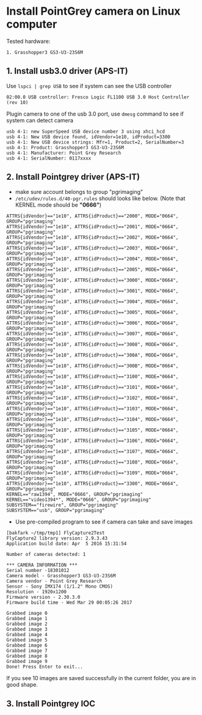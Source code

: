 # Install PointGrey camera on Linux computer

Tested hardware:

`1. Grasshopper3 GS3-U3-23S6M`

## 1. Install usb3.0 driver (APS-IT)

Use `lspci | grep USB` to see if system can see the USB controller

`02:00.0 USB controller: Fresco Logic FL1100 USB 3.0 Host Controller (rev 10)`

Plugin camera to one of the usb 3.0 port, use `dmesg` command to see if system can detect camera
```
usb 4-1: new SuperSpeed USB device number 3 using xhci_hcd  
usb 4-1: New USB device found, idVendor=1e10, idProduct=3300   
usb 4-1: New USB device strings: Mfr=1, Product=2, SerialNumber=3  
usb 4-1: Product: Grasshopper3 GS3-U3-23S6M  
usb 4-1: Manufacturer: Point Grey Research  
usb 4-1: SerialNumber: 0117xxxx  
```

## 2. Install Pointgrey driver (APS-IT)

* make sure account belongs to group "pgrimaging"
* `/etc/udev/rules.d/40-pgr.rules` should looks like below. (Note that KERNEL mode should be **"0666"**)
```
ATTRS{idVendor}=="1e10", ATTRS{idProduct}=="2000", MODE="0664", GROUP="pgrimaging"  
ATTRS{idVendor}=="1e10", ATTRS{idProduct}=="2001", MODE="0664", GROUP="pgrimaging"  
ATTRS{idVendor}=="1e10", ATTRS{idProduct}=="2002", MODE="0664", GROUP="pgrimaging"  
ATTRS{idVendor}=="1e10", ATTRS{idProduct}=="2003", MODE="0664", GROUP="pgrimaging"  
ATTRS{idVendor}=="1e10", ATTRS{idProduct}=="2004", MODE="0664", GROUP="pgrimaging"  
ATTRS{idVendor}=="1e10", ATTRS{idProduct}=="2005", MODE="0664", GROUP="pgrimaging"  
ATTRS{idVendor}=="1e10", ATTRS{idProduct}=="3000", MODE="0664", GROUP="pgrimaging"  
ATTRS{idVendor}=="1e10", ATTRS{idProduct}=="3001", MODE="0664", GROUP="pgrimaging"  
ATTRS{idVendor}=="1e10", ATTRS{idProduct}=="3004", MODE="0664", GROUP="pgrimaging"  
ATTRS{idVendor}=="1e10", ATTRS{idProduct}=="3005", MODE="0664", GROUP="pgrimaging"  
ATTRS{idVendor}=="1e10", ATTRS{idProduct}=="3006", MODE="0664", GROUP="pgrimaging"  
ATTRS{idVendor}=="1e10", ATTRS{idProduct}=="3007", MODE="0664", GROUP="pgrimaging"  
ATTRS{idVendor}=="1e10", ATTRS{idProduct}=="3008", MODE="0664", GROUP="pgrimaging"  
ATTRS{idVendor}=="1e10", ATTRS{idProduct}=="300A", MODE="0664", GROUP="pgrimaging"  
ATTRS{idVendor}=="1e10", ATTRS{idProduct}=="300B", MODE="0664", GROUP="pgrimaging"  
ATTRS{idVendor}=="1e10", ATTRS{idProduct}=="3100", MODE="0664", GROUP="pgrimaging"  
ATTRS{idVendor}=="1e10", ATTRS{idProduct}=="3101", MODE="0664", GROUP="pgrimaging"  
ATTRS{idVendor}=="1e10", ATTRS{idProduct}=="3102", MODE="0664", GROUP="pgrimaging"  
ATTRS{idVendor}=="1e10", ATTRS{idProduct}=="3103", MODE="0664", GROUP="pgrimaging"  
ATTRS{idVendor}=="1e10", ATTRS{idProduct}=="3104", MODE="0664", GROUP="pgrimaging"  
ATTRS{idVendor}=="1e10", ATTRS{idProduct}=="3105", MODE="0664", GROUP="pgrimaging"  
ATTRS{idVendor}=="1e10", ATTRS{idProduct}=="3106", MODE="0664", GROUP="pgrimaging"  
ATTRS{idVendor}=="1e10", ATTRS{idProduct}=="3107", MODE="0664", GROUP="pgrimaging"  
ATTRS{idVendor}=="1e10", ATTRS{idProduct}=="3108", MODE="0664", GROUP="pgrimaging"  
ATTRS{idVendor}=="1e10", ATTRS{idProduct}=="3109", MODE="0664", GROUP="pgrimaging"  
ATTRS{idVendor}=="1e10", ATTRS{idProduct}=="3300", MODE="0664", GROUP="pgrimaging"  
KERNEL=="raw1394", MODE="0666", GROUP="pgrimaging"  
KERNEL=="video1394*", MODE="0666", GROUP="pgrimaging"  
SUBSYSTEM=="firewire", GROUP="pgrimaging"  
SUBSYSTEM=="usb", GROUP="pgrimaging"  
```
* Use pre-compiled program to see if camera can take and save images
```
[bakfark ~/tmp/tmp1] FlyCapture2Test
FlyCapture2 library version: 2.9.3.43
Application build date: Apr  5 2016 15:31:54

Number of cameras detected: 1

*** CAMERA INFORMATION ***
Serial number -18301012
Camera model - Grasshopper3 GS3-U3-23S6M
Camera vendor - Point Grey Research
Sensor - Sony IMX174 (1/1.2" Mono CMOS)
Resolution - 1920x1200
Firmware version - 2.30.3.0
Firmware build time - Wed Mar 29 00:05:26 2017

Grabbed image 0
Grabbed image 1
Grabbed image 2
Grabbed image 3
Grabbed image 4
Grabbed image 5
Grabbed image 6
Grabbed image 7
Grabbed image 8
Grabbed image 9
Done! Press Enter to exit...
```
If you see 10 images are saved successfully in the current folder, you are in good shape.

## 3. Install Pointgrey IOC
